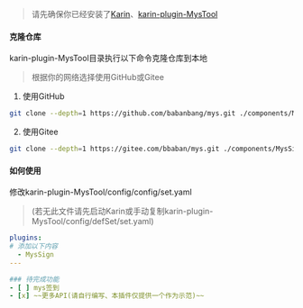 > 请先确保你已经安装了[Karin](https://github.com/KarinJS/Karin)、[karin-plugin-MysTool](../../../karin-plugin-MysTool)

#### 克隆仓库
karin-plugin-MysTool目录执行以下命令克隆仓库到本地
>根据你的网络选择使用GitHub或Gitee
1. 使用GitHub
```bash
git clone --depth=1 https://github.com/babanbang/mys.git ./components/MysSign
```
2. 使用Gitee
```bash
git clone --depth=1 https://gitee.com/bbaban/mys.git ./components/MysSign
```

#### 如何使用
修改karin-plugin-MysTool/config/config/set.yaml
> (若无此文件请先启动Karin或手动复制karin-plugin-MysTool/config/defSet/set.yaml)
```yaml
plugins:
# 添加以下内容
  - MysSign
---

### 待完成功能
- [ ] mys签到
- [x] ~~更多API(请自行编写、本插件仅提供一个作为示范)~~